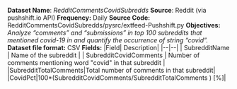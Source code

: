 **Dataset Name**: _RedditCommentsCovidSubredds_
**Source**:  Reddit (via pushshift.io API)
**Frequency:** Daily
**Source Code:** RedditCommentsCovidSubredds/pysrc/extfeed-Pushshift.py
**Objectives:** *Analyze “comments” and “submissions” in top 100 subreddits that mentioned covid-19 in and quantify the occurrence of string “covid”.*
**Dataset file format:** CSV
**Fields:**
|Field| Description|
|--|--|
| SubredditName | Name of the subreddit |
| SubredditCovidComments | Number of comments mentioning word "covid" in that subreddit |
|SubredditTotalComments|Total number of comments in that subreddit|
|CovidPct|100*(SubredditCovidComments/SubredditTotalComments ) [%]|


